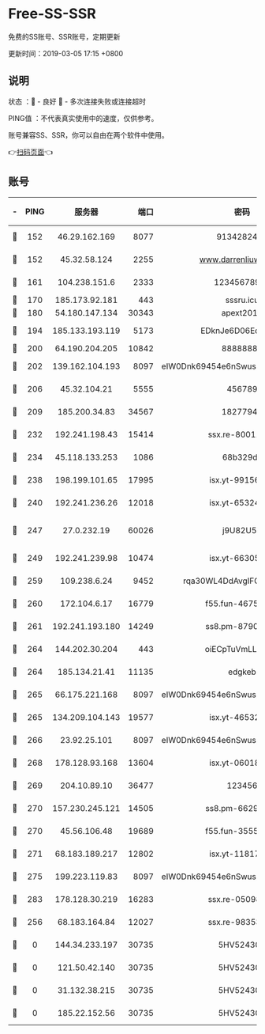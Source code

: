# Free-SS-SSR

免费的SS账号、SSR账号，定期更新

更新时间：2019-03-05 17:15 +0800

## 说明

状态     ：🙂 - 良好 🙁 - 多次连接失败或连接超时

PING值   ：不代表真实使用中的速度，仅供参考。

账号兼容SS、SSR，你可以自由在两个软件中使用。

👉[扫码页面](https://liesauer.github.io/free-ss-ssr.github.io/)👈

## 账号

|-|PING|服务器|端口|密码|加密方式|区域|
|:----:|:----:|:-----:|-----:|:----:|:----:|:----:|
|🙂|152|46.29.162.169|8077|9134282479|aes-256-cfb|RU|
|🙂|152|45.32.58.124|2255|www.darrenliuwei.com|aes-256-cfb|JP|
|🙂|161|104.238.151.6|2333|12345678900|aes-256-cfb|JP|
|🙂|170|185.173.92.181|443|sssru.icu|rc4-md5|RU|
|🙂|180|54.180.147.134|30343|apext2019|chacha20|KR|
|🙂|194|185.133.193.119|5173|EDknJe6D06EoWDaw|aes-256-cfb|US|
|🙂|200|64.190.204.205|10842|88888888|rc4-md5|US|
|🙂|202|139.162.104.193|8097|eIW0Dnk69454e6nSwuspv9DmS201tQ0D|aes-256-cfb|JP|
|🙂|206|45.32.104.21|5555|456789|aes-256-cfb|SG|
|🙂|209|185.200.34.83|34567|18277940|aes-256-cfb|US|
|🙂|232|192.241.198.43|15414|ssx.re-80011853|aes-256-cfb|US|
|🙂|234|45.118.133.253|1086|68b329da|aes-256-cfb|SG|
|🙂|238|198.199.101.65|17995|isx.yt-99156617|aes-256-cfb|US|
|🙂|240|192.241.236.26|12018|isx.yt-65324687|aes-256-cfb|US|
|🙂|247|27.0.232.19|60026|j9U82U53|xchacha20-ietf-poly1305|HK|
|🙂|249|192.241.239.98|10474|isx.yt-66305789|aes-256-cfb|US|
|🙂|259|109.238.6.24|9452|rqa30WL4DdAvgIFG6Fs3znzTa|aes-256-cfb|FR|
|🙂|260|172.104.6.17|16779|f55.fun-46758883|aes-256-cfb|US|
|🙂|261|192.241.193.180|14249|ss8.pm-87905446|aes-256-cfb|US|
|🙂|264|144.202.30.204|443|oiECpTuVmLLxk4Ts|aes-256-cfb|US|
|🙂|264|185.134.21.41|11135|edgkeb|aes-256-cfb|GB|
|🙂|265|66.175.221.168|8097|eIW0Dnk69454e6nSwuspv9DmS201tQ0D|aes-256-cfb|US|
|🙂|265|134.209.104.143|19577|isx.yt-46532093|aes-256-cfb|SG|
|🙂|266|23.92.25.101|8097|eIW0Dnk69454e6nSwuspv9DmS201tQ0D|aes-256-cfb|US|
|🙂|268|178.128.93.168|13604|isx.yt-06018557|aes-256-cfb|SG|
|🙂|269|204.10.89.10|36477|123456|aes-256-cfb|US|
|🙂|270|157.230.245.121|14505|ss8.pm-66291298|aes-256-cfb|SG|
|🙂|270|45.56.106.48|19689|f55.fun-35553896|aes-256-cfb|US|
|🙂|271|68.183.189.217|12802|isx.yt-11817272|aes-256-cfb|SG|
|🙂|275|199.223.119.83|8097|eIW0Dnk69454e6nSwuspv9DmS201tQ0D|aes-256-cfb|US|
|🙂|283|178.128.30.219|16283|ssx.re-05098737|aes-256-cfb|SG|
|🙂|256|68.183.164.84|12027|ssx.re-98353695|aes-256-cfb|US|
|🙁|0|144.34.233.197|30735|5HV52430C|aes-256-cfb|US|
|🙁|0|121.50.42.140|30735|5HV52430C|aes-256-cfb|JP|
|🙁|0|31.132.38.215|30735|5HV52430C|aes-256-cfb|US|
|🙁|0|185.22.152.56|30735|5HV52430C|aes-256-cfb|RU|
